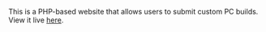 This is a PHP-based website that allows users to submit custom PC builds.
View it live [here](http://pc-showcase.herokuapp.com/).
